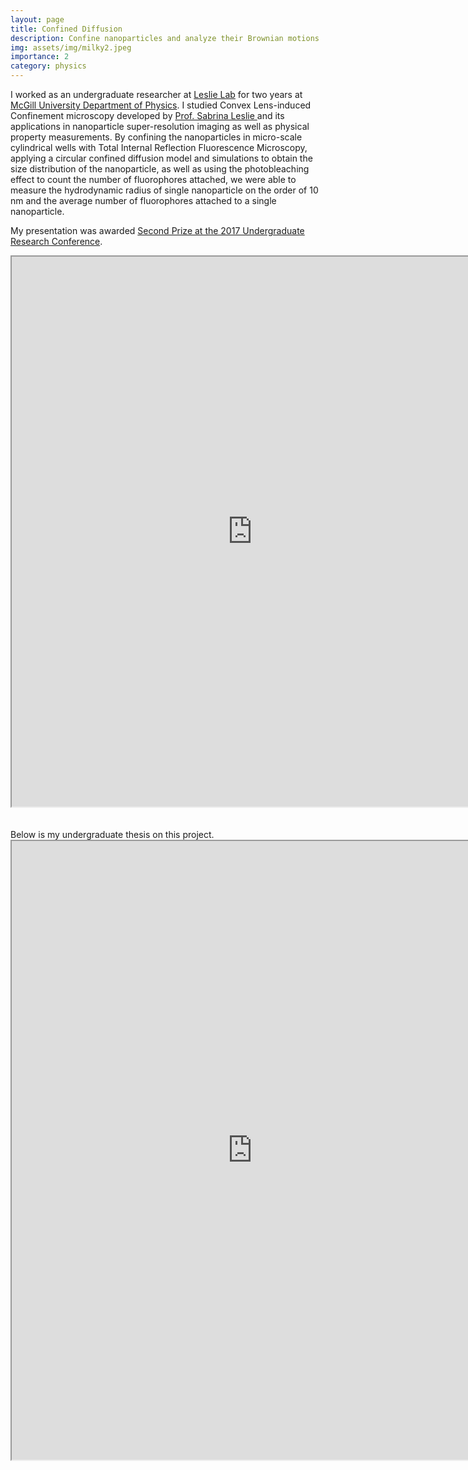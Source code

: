 ```yaml
---
layout: page
title: Confined Diffusion
description: Confine nanoparticles and analyze their Brownian motions 
img: assets/img/milky2.jpeg
importance: 2
category: physics
---
```


I worked as an undergraduate researcher at <a href="http://www.physics.mcgill.ca/leslielab/alumni.html#top">Leslie Lab</a> for two years at <a href="https://www.physics.mcgill.ca/">McGill University Department of Physics</a>. I studied Convex Lens-induced Confinement microscopy developed by <a href="https://leslielab.msl.ubc.ca/sabrina-leslie/">Prof. Sabrina Leslie </a> and its applications in nanoparticle super-resolution imaging as well as physical property measurements. By confining the nanoparticles in micro-scale cylindrical wells with Total Internal Reflection Fluorescence Microscopy, applying a circular confined diffusion model and simulations to obtain the size distribution of the nanoparticle, as well as using the photobleaching effect to count the number of fluorophores attached, we were able to measure the hydrodynamic radius of single nanoparticle on the order of 10 nm and the average number of fluorophores attached to a single nanoparticle.

My presentation was awarded <a href="https://www.mcgill.ca/science/research/undergraduate-research/urc/2017">Second Prize at the 2017 Undergraduate Research Conference</a>.
<iframe src="https://drive.google.com/file/d/1uCgpv4zk0DOapeAW8mzjmouGHy2rdqDM/preview" width="770" height="880" allow="autoplay"></iframe>
<br>
<br>
<br>
Below is my undergraduate thesis on this project.
<iframe src="https://drive.google.com/file/d/1LP4wVLNNnHoa3KSZCnnsZZ8NVDRM_zqH/preview" width="770" height="990" allow="autoplay"></iframe>

